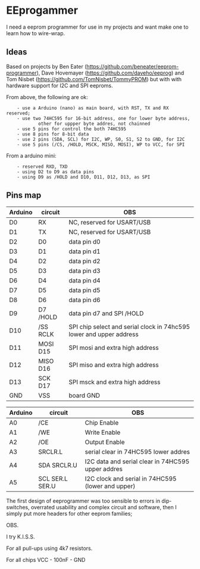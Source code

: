 # EEprogammer

I need a eeprom programmer for use in my projects and want make one
to learn how to wire-wrap.

## Ideas

Based on projects by 
Ben Eater (https://github.com/beneater/eeprom-programmer),
Dave Hovemayer (https://github.com/daveho/eeprog) and 
Tom Nisbet (https://github.com/TomNisbet/TommyPROM)
but with with hardware support for I2C and SPI eeproms.

From above, the following are ok:
        
        - use a Arduino (nano) as main board, with RST, TX and RX reserved;
        - use two 74HC595 for 16-bit address, one for lower byte address, 
                other for uppper byte addres, not chainned
        - use 5 pins for control the both 74HC595
        - use 8 pins for 8-bit data
        - use 2 pins (SDA, SCL) for I2C, WP, S0, S1, S2 to GND, for I2C
        - use 5 pins (/CS, /HOLD, MSCK, MISO, MOSI), WP to VCC, for SPI

From a arduino mini:
        
        - reserved RXD, TXD 
        - using D2 to D9 as data pins
        - using D9 as /HOLD and D10, D11, D12, D13, as SPI

## Pins map

| Arduino | circuit | OBS |
| --- | --- | --- |
| D0 | RX | NC, reserved for USART/USB |
| D1 | TX | NC, reserved for USART/USB |
| D2 | D0 | data pin d0 |
| D3 | D1 | data pin d1 |
| D4 | D2 | data pin d2 |
| D5 | D3 | data pin d3 |
| D6 | D4 | data pin d4 |
| D7 | D5 | data pin d5 |
| D8 | D6 | data pin d6 |
| D9 | D7 /HOLD| data pin d7 and SPI /HOLD|
| D10 | /SS RCLK | SPI chip select and serial clock in 74hc595 lower and upper address |
| D11 | MOSI D15 | SPI mosi and extra high address |
| D12 | MISO D16 | SPI miso and extra high address |
| D13 | SCK  D17 | SPI msck and extra high address |
| GND | VSS | board GND |

| Arduino | circuit | OBS |
| --- | --- | --- |
| A0 | /CE | Chip Enable  |
| A1 | /WE | Write Enable |
| A2 | /OE | Output Enable |
| A3 | SRCLR.L | serial clear in 74HC595 lower addres |
| A4 | SDA SRCLR.U | I2C data and serial clear in 74HC595 upper addres |
| A5 | SCL SER.L SER.U | I2C clock and serial in 74HC595 (lower and upper) |

The first design of eeprogrammer was too sensible to errors in 
dip-switches, overrated usability and complex circuit and software, 
then I simply put more headers for other eeprom families;

OBS.

I try K.I.S.S.

For all pull-ups using 4k7 resistors.

For all chips VCC - 100nF - GND

